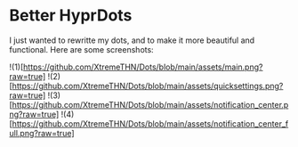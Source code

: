 # Better HyprDots
I just wanted to rewritte my dots, and to make it more beautiful and functional. Here are some screenshots:

!(1)[https://github.com/XtremeTHN/Dots/blob/main/assets/main.png?raw=true]
!(2)[https://github.com/XtremeTHN/Dots/blob/main/assets/quicksettings.png?raw=true]
!(3)[https://github.com/XtremeTHN/Dots/blob/main/assets/notification_center.png?raw=true]
!(4)[https://github.com/XtremeTHN/Dots/blob/main/assets/notification_center_full.png?raw=true]